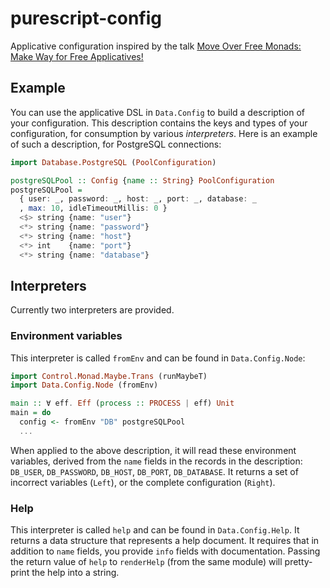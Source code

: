 # purescript-config

Applicative configuration inspired by the talk
[Move Over Free Monads: Make Way for Free Applicatives!][talk]

[talk]: https://www.youtube.com/watch?v=H28QqxO7Ihc

## Example

You can use the applicative DSL in `Data.Config` to build a description of your
configuration. This description contains the keys and types of your
configuration, for consumption by various _interpreters_. Here is an example of
such a description, for PostgreSQL connections:

```purescript
import Database.PostgreSQL (PoolConfiguration)

postgreSQLPool :: Config {name :: String} PoolConfiguration
postgreSQLPool =
  { user: _, password: _, host: _, port: _, database: _
  , max: 10, idleTimeoutMillis: 0 }
  <$> string {name: "user"}
  <*> string {name: "password"}
  <*> string {name: "host"}
  <*> int    {name: "port"}
  <*> string {name: "database"}
```

## Interpreters

Currently two interpreters are provided.

### Environment variables

This interpreter is called `fromEnv` and can be found in `Data.Config.Node`:

```purescript
import Control.Monad.Maybe.Trans (runMaybeT)
import Data.Config.Node (fromEnv)

main :: ∀ eff. Eff (process :: PROCESS | eff) Unit
main = do
  config <- fromEnv "DB" postgreSQLPool
  ...
```

When applied to the above description, it will read these environment variables,
derived from the `name` fields in the records in the description:
`DB_USER`, `DB_PASSWORD`, `DB_HOST`, `DB_PORT`, `DB_DATABASE`. It returns a set
of incorrect variables (`Left`), or the complete configuration (`Right`).

### Help

This interpreter is called `help` and can be found in `Data.Config.Help`. It
returns a data structure that represents a help document. It requires that in
addition to `name` fields, you provide `info` fields with documentation. Passing
the return value of `help` to `renderHelp` (from the same module) will
pretty-print the help into a string.

